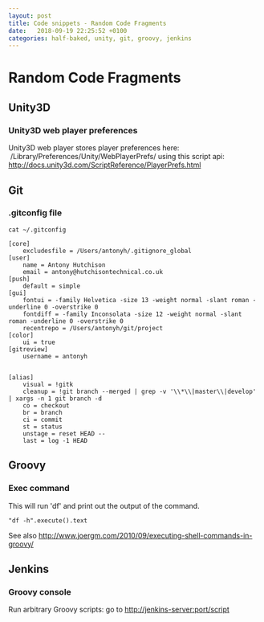 ```yaml
---
layout: post
title: Code snippets - Random Code Fragments
date:   2018-09-19 22:25:52 +0100
categories: half-baked, unity, git, groovy, jenkins
---
```

Random Code Fragments
=========

Unity3D
-------

### Unity3D web player preferences

Unity3D web player stores player preferences here:
 /Library/Preferences/Unity/WebPlayerPrefs/ using this script api:
<http://docs.unity3d.com/ScriptReference/PlayerPrefs.html>

Git
---

### .gitconfig file

    cat ~/.gitconfig

    [core]
        excludesfile = /Users/antonyh/.gitignore_global
    [user]
        name = Antony Hutchison
        email = antony@hutchisontechnical.co.uk
    [push]
        default = simple
    [gui]
        fontui = -family Helvetica -size 13 -weight normal -slant roman -underline 0 -overstrike 0
        fontdiff = -family Inconsolata -size 12 -weight normal -slant roman -underline 0 -overstrike 0
        recentrepo = /Users/antonyh/git/project
    [color]
        ui = true
    [gitreview]
        username = antonyh

        
    [alias]
        visual = !gitk 
        cleanup = !git branch --merged | grep -v '\\*\\|master\\|develop' | xargs -n 1 git branch -d
        co = checkout
        br = branch
        ci = commit
        st = status
        unstage = reset HEAD --
        last = log -1 HEAD

Groovy
------

### Exec command

This will run 'df' and print out the output of the command.

    "df -h".execute().text

See also
<http://www.joergm.com/2010/09/executing-shell-commands-in-groovy/>

Jenkins
-------

### Groovy console

Run arbitrary Groovy scripts: go to
[http://jenkins-server:port/script](http://jenkins-server:port/script)
